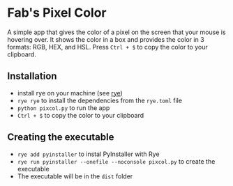 # Fab's Pixel Color

A simple app that gives the color of a pixel on the screen that your mouse is hovering over. It shows the color in a box and provides the color in 3 formats: RGB, HEX, and HSL.
Press `Ctrl + $` to copy the color to your clipboard.

## Installation

- install rye on your machine (see [rye](https://rye.astral.sh/))
- `rye rye` to install the dependencies from the `rye.toml` file
- `python pixcol.py` to run the app
- `Ctrl + $` to copy the color to your clipboard

## Creating the executable

- `rye add pyinstaller` to instal PyInstaller with Rye
- `rye run pyinstaller --onefile --noconsole pixcol.py` to create the executable
- The executable will be in the `dist` folder
